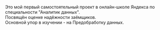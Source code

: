Это мой первый самостоятельный проект в онлайн-школе Яндекса по специальности "Аналитик данных". 
<br>Посвящён оценке надёжности заёмщиков.
<br>Основной упор в изучении - на Предобработку данных.

